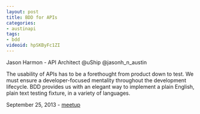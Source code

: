 ```yaml
---
layout: post
title: BDD for APIs
categories:
- austinapi
tags:
- bdd
videoid: hpSKByFc1ZI
---
```


Jason Harmon - API Architect @uShip @jasonh_n_austin

The usability of APIs has to be a forethought from product down to test. We must ensure a developer-focused mentality throughout the development lifecycle. BDD provides us with an elegant way to implement a plain English, plain text testing fixture, in a variety of languages. 

September 25, 2013 - <a href="http://www.meetup.com/Austin-Homegrown-API/events/136091202/">meetup</a>